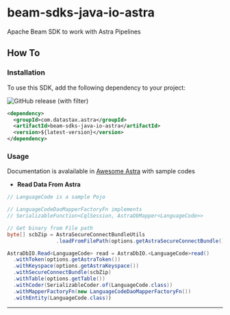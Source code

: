 # beam-sdks-java-io-astra

Apache Beam SDK to work with Astra Pipelines

## How To

### Installation

To use this SDK, add the following dependency to your project:

![GitHub release (with filter)](https://img.shields.io/github/v/release/datastax-examples/beam-sdks-java-io-astra?label=latest%20release&color=green&link=https%3A%2F%2Fgithub.com%2FDataStax-Examples%2Fbeam-sdks-java-io-astra%2Freleases)

```xml
<dependency>
  <groupId>com.datastax.astra</groupId>
  <artifactId>beam-sdks-java-io-astra</artifactId>
  <version>${latest-version}</version>
</dependency>
```

### Usage

Documentation is avalailable in [Awesome Astra](https://awesome-astra.github.io/docs/pages/tools/integration/apache-beam-google-dataflow/) with sample codes


- **Read Data From Astra**

```java
// LanguageCode is a sample Pojo

// LanguageCodeDaoMapperFactoryFn implements 
// SerializableFunction<CqlSession, AstraDbMapper<LanguageCode>>

// Get binary from File path
byte[] scbZip = AstraSecureConnectBundleUtils
                .loadFromFilePath(options.getAstraSecureConnectBundle());

AstraDbIO.Read<LanguageCode> read = AstraDbIO.<LanguageCode>read()
  .withToken(options.getAstraToken())
  .withKeyspace(options.getAstraKeyspace())
  .withSecureConnectBundle(scbZip)
  .withTable(options.getTable())
  .withCoder(SerializableCoder.of(LanguageCode.class))
  .withMapperFactoryFn(new LanguageCodeDaoMapperFactoryFn())
  .withEntity(LanguageCode.class))
```

---
